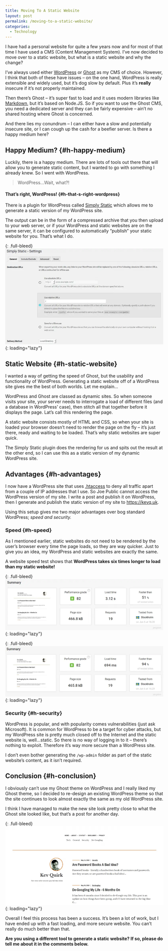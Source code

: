 ```yaml
---
title: Moving To A Static Website
layout: post
permalink: /moving-to-a-static-website/
categories:
  - Technology
---
```

I have had a personal website for quite a few years now and for most of that time I have used a CMS (Content Management System). I’ve now decided to move over to a static website, but what is a static website and why the change?

I’ve always used either [WordPress](https://wordpress.org) or [Ghost](https://ghost.org) as my CMS of choice. However, I think that both of these have issues – on the one hand, WordPress is really extensible and widely used, but it’s dog slow by default. Plus it’s **really** insecure if it’s not properly maintained.

Then there’s Ghost – it’s super fast to load and it uses modern libraries like [Markdown](https://en.wikipedia.org/wiki/Markdown), but it’s based on Node.JS. So if you want to use the Ghost CMS, you need a dedicated server and they can be fairly expensive – ain’t no shared hosting where Ghost is concerned.

And there lies my conundrum – I can either have a slow and potentially insecure site, or I can cough up the cash for a beefier server. Is there a happy medium here?

## Happy Medium? {#h-happy-medium}

Luckily, there is a happy medium. There are lots of tools out there that will allow you to generate static content, but I wanted to go with something I already knew. So I went with WordPress.

<blockquote class="wp-block-quote">
  <p>
    WordPress…Wait, what?!
  </p>
</blockquote>

#### That’s right, WordPress! {#h-that-s-right-wordpress}

There is a plugin for WordPress called [Simply Static](https://en-gb.wordpress.org/plugins/simply-static) which allows me to generate a static version of my WordPress site.

The output can be in the form of a compressed archive that you then upload to your web server, or if your WordPress and static websites are on the same server, it can be configured to automatically “publish” your static website for you. That’s what I do.

{: .full-bleed}
![Simply Static settings](/assets/images/simply-static-settings.webp){: loading="lazy"}

## Static Website {#h-static-website}

I wanted a way of getting the speed of Ghost, but the usability and functionality of WordPress. Generating a static website off of a WordPress site gives me the best of both worlds. Let me explain…

WordPress and Ghost are classed as dynamic sites. So when someone visits your site, your server needs to interrogate a load of different files (and a database in WordPress’ case), then stitch all that together before it displays the page. Lat’s call this rendering the page.

A static website consists mostly of HTML and CSS, so when your site is loaded your browser doesn’t need to render the page on the fly – it’s just there, ready and waiting to be loaded. That’s why static websites are super quick.

The Simply Static plugin does the rendering for us and spits out the result at the other end, so I can use this as a static version of my dynamic WordPress site.

## Advantages {#h-advantages}

I now have a WordPress site that uses [.htaccess](https://en.wikipedia.org/wiki/.htaccess) to deny all traffic apart from a couple of IP addresses that I use. So Joe Public cannot access the WordPress version of my site. I write a post and publish it on WordPress, then I generate and publish the static version of my site to https://kevq.uk.

Using this setup gives me two major advantages over bog standard WordPress; _speed and security._

### Speed {#h-speed}

As I mentioned earlier, static websites do not need to be rendered by the user’s browser every time the page loads, so they are way quicker. Just to give you an idea, my WordPress and static websites are exactly the same.

A website speed test shows that **WordPress takes six times longer to load than my static website!**

{: .full-bleed}
![Stock WordPress speed test](/assets/images/wp-speed-test.webp){: loading="lazy"}

{: .full-bleed}
![Static WordPress speed test](/assets/images/static-speed-test.webp){: loading="lazy"}

### Security {#h-security}

WordPress is popular, and with popularity comes vulnerabilities (just ask Microsoft). It is common for WordPress to be a target for cyber attacks, but my WordPress site is pretty much closed off to the Internet and the static website is, well…static. So there is no way of logging in to it – there’s nothing to exploit. Therefore it’s way more secure than a WordPress site.

I don’t even bother generating the `/wp-admin` folder as part of the static website’s content, as it isn’t required.

## Conclusion {#h-conclusion}

I obviously can’t use my Ghost theme on WordPress and I really liked my Ghost theme, so I decided to re-design an existing WordPress theme so that the site continues to look almost exactly the same as my old WordPress site.

I think I have managed to make the new site look pretty close to what the Ghost site looked like, but that’s a post for another day.

{: .full-bleed}
![My Ghost site](/assets/images/my-ghost-site.webp){: loading="lazy"}

Overall I feel this process has been a success. It’s been a lot of work, but I have ended up with a fast loading, and more secure website. You can’t really do much better than that.

**Are you using a different tool to generate a static website? If so, please do tell me about it in the comments below.**

